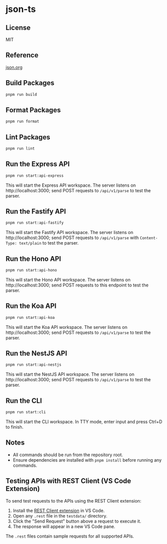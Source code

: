 # json-ts

## License

MIT

## Reference

[json.org](http://json.org)

## Build Packages

```sh
pnpm run build
```

## Format Packages

```sh
pnpm run format
```

## Lint Packages

```sh
pnpm run lint
```

## Run the Express API

```sh
pnpm run start:api-express
```

This will start the Express API workspace. The server listens on http://localhost:3000; send POST requests to `/api/v1/parse` to test the parser.

## Run the Fastify API

```sh
pnpm run start:api-fastify
```

This will start the Fastify API workspace. The server listens on http://localhost:3000; send POST requests to `/api/v1/parse` with `Content-Type: text/plain` to test the parser.

## Run the Hono API

```sh
pnpm run start:api-hono
```

This will start the Hono API workspace. The server listens on http://localhost:3000; send POST requests to this endpoint to test the parser.

## Run the Koa API

```sh
pnpm run start:api-koa
```

This will start the Koa API workspace. The server listens on http://localhost:3000; send POST requests to `/api/v1/parse` to test the parser.

## Run the NestJS API

```sh
pnpm run start:api-nestjs
```

This will start the NestJS API workspace. The server listens on http://localhost:3000; send POST requests to `/api/v1/parse` to test the parser.

## Run the CLI

```sh
pnpm run start:cli
```

This will start the CLI workspace. In TTY mode, enter input and press Ctrl+D to finish.

## Notes

- All commands should be run from the repository root.
- Ensure dependencies are installed with `pnpm install` before running any commands.

## Testing APIs with REST Client (VS Code Extension)

To send test requests to the APIs using the REST Client extension:

1. Install the [REST Client extension](https://marketplace.visualstudio.com/items?itemName=humao.rest-client) in VS Code.
2. Open any `.rest` file in the `testdata/` directory.
3. Click the "Send Request" button above a request to execute it.
4. The response will appear in a new VS Code pane.

The `.rest` files contain sample requests for all supported APIs.
